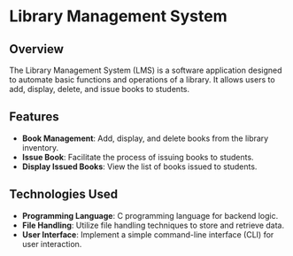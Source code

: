 # Library Management System

## Overview
The Library Management System (LMS) is a software application designed to automate basic functions and operations of a library. It allows users to add, display, delete, and issue books to students. 

## Features
- **Book Management**: Add, display, and delete books from the library inventory.
- **Issue Book**: Facilitate the process of issuing books to students.
- **Display Issued Books**: View the list of books issued to students.

## Technologies Used
- **Programming Language**: C programming language for backend logic.
- **File Handling**: Utilize file handling techniques to store and retrieve data.
- **User Interface**: Implement a simple command-line interface (CLI) for user interaction.
